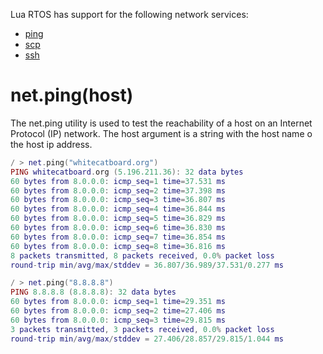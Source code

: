 Lua RTOS has support for the following network services:

* [ping](#ping)
* [scp](#scp)
* [ssh](#ssh)

# net.ping(host)

The net.ping utility is used to test the reachability of a host on an Internet Protocol (IP) network. The host argument is a string with the host name o the host ip address.

```lua
/ > net.ping("whitecatboard.org")
PING whitecatboard.org (5.196.211.36): 32 data bytes
60 bytes from 8.0.0.0: icmp_seq=1 time=37.531 ms
60 bytes from 8.0.0.0: icmp_seq=2 time=37.398 ms
60 bytes from 8.0.0.0: icmp_seq=3 time=36.807 ms
60 bytes from 8.0.0.0: icmp_seq=4 time=36.844 ms
60 bytes from 8.0.0.0: icmp_seq=5 time=36.829 ms
60 bytes from 8.0.0.0: icmp_seq=6 time=36.830 ms
60 bytes from 8.0.0.0: icmp_seq=7 time=36.854 ms
60 bytes from 8.0.0.0: icmp_seq=8 time=36.816 ms
8 packets transmitted, 8 packets received, 0.0% packet loss
round-trip min/avg/max/stddev = 36.807/36.989/37.531/0.277 ms
```

```lua
/ > net.ping("8.8.8.8")
PING 8.8.8.8 (8.8.8.8): 32 data bytes
60 bytes from 8.0.0.0: icmp_seq=1 time=29.351 ms
60 bytes from 8.0.0.0: icmp_seq=2 time=27.406 ms
60 bytes from 8.0.0.0: icmp_seq=3 time=29.815 ms
3 packets transmitted, 3 packets received, 0.0% packet loss
round-trip min/avg/max/stddev = 27.406/28.857/29.815/1.044 ms
```


